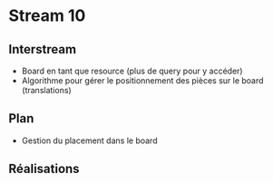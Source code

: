 # Stream 10

## Interstream
* Board en tant que resource (plus de query pour y accéder)
* Algorithme pour gérer le positionnement des pièces sur le board (translations)

## Plan
* Gestion du placement dans le board

## Réalisations
